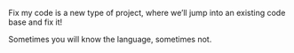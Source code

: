 Fix my code is a new type of project,
where we’ll jump into an existing code base and fix it!

Sometimes you will know the language, sometimes not.
